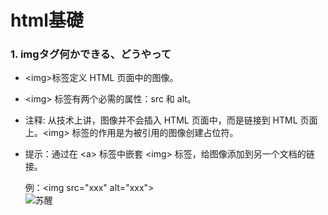  # html基礎
 ### 1. imgタグ何かできる、どうやって
  * &lt;img&gt;标签定义 HTML 页面中的图像。<br>
  * &lt;img&gt; 标签有两个必需的属性：src 和 alt。<br>
  * 注释: 从技术上讲，图像并不会插入 HTML 页面中，而是链接到 HTML 页面上。&lt;img&gt; 标签的作用是为被引用的图像创建占位符。 <br> 
  * 提示：通过在 &lt;a&gt; 标签中嵌套 &lt;img&gt; 标签，给图像添加到另一个文档的链接。<br>

    例：&lt;img src="xxx" alt="xxx"&gt;<br>
  <img src="https://image.huanghepiao.com/d/file/20200807/7438d5764874a30c4a5c0c8cf8e1b649.png" alt="苏醒"><br>
  
